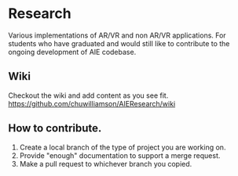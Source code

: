 # Research

Various implementations of AR/VR and non AR/VR applications. For students who have graduated and would still like to contribute to the ongoing development of AIE codebase.

## Wiki
Checkout the wiki and add content as you see fit.  
https://github.com/chuwilliamson/AIEResearch/wiki

## How to contribute.

  1. Create a local branch of the type of project you are working on.  
  2. Provide "enough" documentation to support a merge request.  
  3. Make a pull request to whichever branch you copied.  
